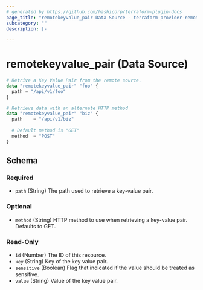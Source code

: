 ```yaml
---
# generated by https://github.com/hashicorp/terraform-plugin-docs
page_title: "remotekeyvalue_pair Data Source - terraform-provider-remotekeyvalue"
subcategory: ""
description: |-
  
---
```


# remotekeyvalue_pair (Data Source)

``` terraform
# Retrive a Key Value Pair from the remote source.
data "remotekeyvalue_pair" "foo" {
  path = "/api/v1/foo"
}

# Retrieve data with an alternate HTTP method
data "remotekeyvalue_pair" "biz" {
  path    = "/api/v1/biz"
  
  # Default method is "GET"
  method  = "POST"
}
```




<!-- schema generated by tfplugindocs -->
## Schema

### Required

- `path` (String) The path used to retrieve a key-value pair.

### Optional

- `method` (String) HTTP method to use when retrieving a key-value pair. Defaults to GET.

### Read-Only

- `id` (Number) The ID of this resource.
- `key` (String) Key of the key value pair.
- `sensitive` (Boolean) Flag that indicated if the value should be treated as sensitive.
- `value` (String) Value of the key value pair.


